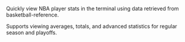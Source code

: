 Quickly view NBA player stats in the terminal using data retrieved from basketball-reference.

Supports viewing averages, totals, and advanced statistics for regular season and playoffs.
